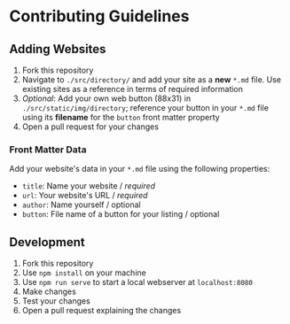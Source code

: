 # Contributing Guidelines

## Adding Websites

1. Fork this repository
2. Navigate to `./src/directory/` and add your site as a **new** `*.md` file. Use existing sites as a reference in terms of required information
3. _Optional_: Add your own web button (88x31) in `./src/static/img/directory`; reference your button in your `*.md` file using its **filename** for the `button` front matter property
4. Open a pull request for your changes

### Front Matter Data

Add your website's data in your `*.md` file using the following properties:

- `title`: Name your website / _required_
- `url`: Your website's URL / _required_
- `author`: Name yourself / optional
- `button`: File name of a button for your listing / optional

## Development

1. Fork this repository
2. Use `npm install` on your machine
3. Use `npm run serve` to start a local webserver at `localhost:8080`
4. Make changes
5. Test your changes
6. Open a pull request explaining the changes
